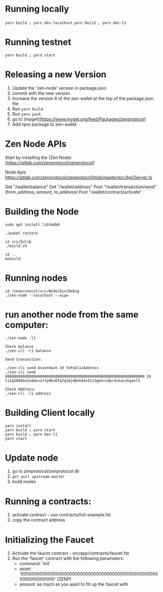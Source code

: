 # Running locally
`yarn build ; yarn dev-localhost`
`yarn build ; yarn dev-l1`

# Running testnet
`yarn build ; yarn start`


# Releasing a new Version
1) Update the 'zen-node' version in package.json
2) commit with the new version
3) Increase the version # of the zen-wallet at the top of the package.json file
4) Run `yarn build`
5) Run `yarn pack`
6) go to (myget)[https://www.myget.org/feed/Packages/zenprotocol]
7) Add npm package to zen-wallet


# Zen Node APIs

Start by installing the (Zen Node)[https://gitlab.com/zenprotocol/zenprotocol]

Node Apis
https://gitlab.com/zenprotocol/zenprotocol/blob/master/src/Api/Server.fs

Get "/wallet/balance"
Get "/wallet/address"
Post "/wallet/transaction/send" (from_address, amount, to_address)
Post "/wallet/contract/activate"

# Building the Node
```
sudo apt install liblmdb0

./paket restore

cd src/Zulib
./build.sh

cd ..
msbuild
```

# Running nodes
```
cd /zenprotocol/src/Node/bin/Debug
./zen-node --localhost --wipe
```

# run another node from the same computer:
```
./zen-node -l1

Check balance
./zen-cli -l1 balance  

Send transaction:

./zen-cli send AssetHash 10 ToPublicAddress
./zen-cli send 0000000000000000000000000000000000000000000000000000000000000000 10 tz1q5889ee2udahvxtfp96z6fq7ql0jd8eh84v5tz3gdncndpr4vkacskganl5

Check Address:
./zen-cli -l1 address
```

# Building Client locally

```
yarn install
yarn build ; yarn start
yarn build ; yarn dev-l1
yarn start
```

# Update node
1) go to zenprotocol/zenprotocol dir
2) `git pull upstream master`
3) build nodes

# Running a contracts:
1) activate contract - use contracts/full-example.fst
2) copy the contract address

# Initializing the Faucet
1. Activate the faucet contract - src/app/contracts/faucet.fst
2. Run the 'faucet' contract with the following parameters:
   - command: 'init'
   - asset: '0000000000000000000000000000000000000000000000000000000000000000' (ZENP)
   - amount: as much as you want to fill up the faucet with
